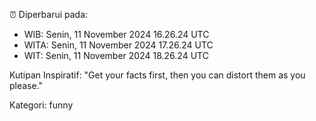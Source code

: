 ⏰ Diperbarui pada:
- WIB: Senin, 11 November 2024 16.26.24 UTC
- WITA: Senin, 11 November 2024 17.26.24 UTC
- WIT: Senin, 11 November 2024 18.26.24 UTC

Kutipan Inspiratif:
"Get your facts first, then you can distort them as you please."


Kategori: funny

